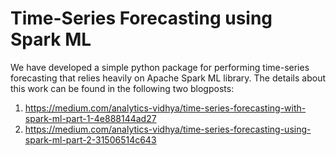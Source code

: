 # Time-Series Forecasting using Spark ML

We have developed a simple python package for performing time-series forecasting that relies heavily on Apache Spark ML library. The details about this work can be found in the following two blogposts:
1. https://medium.com/analytics-vidhya/time-series-forecasting-with-spark-ml-part-1-4e888144ad27
2. https://medium.com/analytics-vidhya/time-series-forecasting-using-spark-ml-part-2-31506514c643
